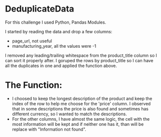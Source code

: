 # DeduplicateData

For this challenge I used Python, Pandas Modules.

I started by reading the data and drop a few columns:
 - page_url, not useful 
 - manufacturing_year, all the values were -1

I removed any leading/trailing whitespace from the product_title column so I can sort it properly after. 
I goruped the rows by product_title so I can have all the duplicates in one and applied the function above.

# The Function:
- I choosed to keep the longest description of the product and keep the index of the row to help me choose for the 'price' column. I observed that in some descriptions the price is also found and sometimes has different currency, so I wanted to match the descriptions.
- For the other columns, I have almost the same logic, the cell with the most information will be kept and if neither one has it, than will be replace with "Information not found". 
